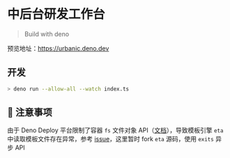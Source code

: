 # 中后台研发工作台
> Build with deno

预览地址：https://urbanic.deno.dev

## 开发
```bash
> deno run --allow-all --watch index.ts
```

## 📢 注意事项

由于 Deno Deploy 平台限制了容器 `fs` 文件对象 API（[文档](https://deno.com/deploy/docs/runtime-fs)），导致模板引擎 `eta` 中读取模板文件存在异常，参考 [issue](https://github.com/eta-dev/eta/issues/172)，这里暂时 fork  `eta` 源码，使用 `exits` 异步 API



